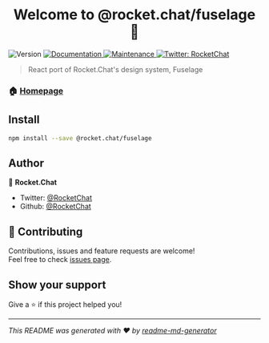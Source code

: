 <h1 align="center">Welcome to @rocket.chat/fuselage 👋</h1>
<p>
  <img alt="Version" src="https://img.shields.io/badge/version-0.1.0-blue.svg?cacheSeconds=2592000" />
  <a href="https://github.com/RocketChat/Rocket.Chat.Fuselage#readme">
    <img alt="Documentation" src="https://img.shields.io/badge/documentation-yes-brightgreen.svg" target="_blank" />
  </a>
  <a href="https://github.com/RocketChat/Rocket.Chat.Fuselage/graphs/commit-activity">
    <img alt="Maintenance" src="https://img.shields.io/badge/Maintained%3F-yes-green.svg" target="_blank" />
  </a>
  <a href="https://twitter.com/RocketChat">
    <img alt="Twitter: RocketChat" src="https://img.shields.io/twitter/follow/RocketChat.svg?style=social" target="_blank" />
  </a>
</p>

> React port of Rocket.Chat's design system, Fuselage

### 🏠 [Homepage](https://rocket.chat)

## Install

```sh
npm install --save @rocket.chat/fuselage
```

## Author

👤 **Rocket.Chat**

* Twitter: [@RocketChat](https://twitter.com/RocketChat)
* Github: [@RocketChat](https://github.com/RocketChat)

## 🤝 Contributing

Contributions, issues and feature requests are welcome!<br />Feel free to check [issues page](https://github.com/RocketChat/Rocket.Chat.Fuselage/issues).

## Show your support

Give a ⭐️ if this project helped you!

***
_This README was generated with ❤️ by [readme-md-generator](https://github.com/kefranabg/readme-md-generator)_
